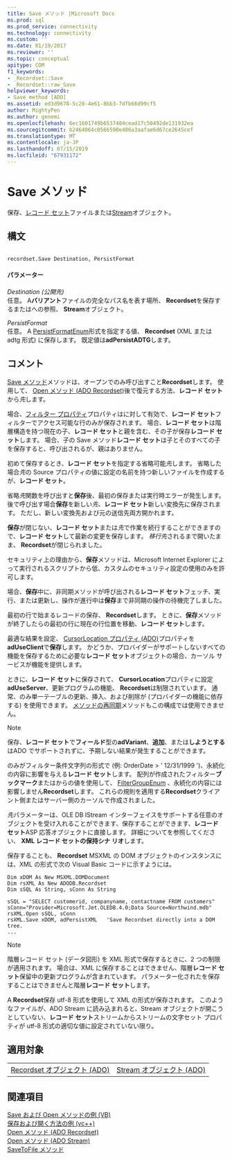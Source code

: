 ```yaml
---
title: Save メソッド |Microsoft Docs
ms.prod: sql
ms.prod_service: connectivity
ms.technology: connectivity
ms.custom: ''
ms.date: 01/19/2017
ms.reviewer: ''
ms.topic: conceptual
apitype: COM
f1_keywords:
- _Recordset::Save
- _Recordset::raw_Save
helpviewer_keywords:
- Save method [ADO]
ms.assetid: ed3d9678-5c28-4e61-8bb3-7dfb66d99cf5
author: MightyPen
ms.author: genemi
ms.openlocfilehash: 6ec1601749b6537484cead17c50492de131932ea
ms.sourcegitcommit: b2464064c0566590e486a3aafae6d67ce2645cef
ms.translationtype: MT
ms.contentlocale: ja-JP
ms.lasthandoff: 07/15/2019
ms.locfileid: "67931172"
---
```

# <a name="save-method"></a>Save メソッド
保存、[レコード セット](../../../ado/reference/ado-api/recordset-object-ado.md)ファイルまたは[Stream](../../../ado/reference/ado-api/stream-object-ado.md)オブジェクト。  
  
## <a name="syntax"></a>構文  
  
```  
  
recordset.Save Destination, PersistFormat  
```  
  
#### <a name="parameters"></a>パラメーター  
 *Destination (公開先)*  
 任意。 A**バリアント**ファイルの完全なパス名を表す場所、 **Recordset**を保存するまたはへの参照、 **Stream**オブジェクト。  
  
 *PersistFormat*  
 任意。 A [PersistFormatEnum](../../../ado/reference/ado-api/persistformatenum.md)形式を指定する値、 **Recordset** (XML または adtg 形式) に保存します。 既定値は**adPersistADTG**します。  
  
## <a name="remarks"></a>コメント  
 [Save メソッド](../../../ado/reference/ado-api/save-method.md)メソッドは、オープンでのみ呼び出すこと**Recordset**します。 使用して、 [Open メソッド (ADO Recordset)](../../../ado/reference/ado-api/open-method-ado-recordset.md)後で復元する方法、**レコード セット**から*先*します。  
  
 場合、[フィルター プロパティ](../../../ado/reference/ado-api/filter-property.md)プロパティはに対して有効で、**レコード セット**フィルターでアクセス可能な行のみが保存されます。 場合、**レコード セット**は階層構造を持つ現在の子、**レコード セット**と親を含む、その子が保存**レコード セット**します。 場合、子の Save メソッド**レコード セット**は子とそのすべての子を保存すると、呼び出されるが、親はありません。  
  
 初めて保存するとき、**レコード セット**を指定する省略可能*先*します。 省略した場合*先*の Source プロパティの値に設定の名前を持つ新しいファイルを作成するが、**レコード セット**。  
  
 省略*先*関数を呼び出すと**保存**後、最初の保存または実行時エラーが発生します。 後で呼び出す場合**保存**を新しい*先*、**レコード セット**新しい変換先に保存されます。 ただし、新しい変換先および元の送信先両方開かれます。  
  
 **保存**が閉じない、**レコード セット**または*先*で作業を続行することができますので、**レコード セット**して最新の変更を保存します。 *移行先*されるまで開いたまま、 **Recordset**が閉じられました。  
  
 セキュリティ上の理由から、**保存**メソッドは、Microsoft Internet Explorer によって実行されるスクリプトから低、カスタムのセキュリティ設定の使用のみを許可します。  
  
 場合、**保存**中に、非同期メソッドが呼び出される**レコード セット**フェッチ、実行、または更新し、操作が進行中は**保存**まで非同期の操作の待機完了しました。  
  
 最初の行で始まるレコードの保存、 **Recordset**します。 ときに、**保存**メソッドが終了したらの最初の行に現在の行位置を移動、**レコード セット**します。  
  
 最適な結果を設定、 [CursorLocation プロパティ (ADO)](../../../ado/reference/ado-api/cursorlocation-property-ado.md)プロパティを**adUseClient**で**保存**します。 かどうか、プロバイダーがサポートしないすべての機能を保存するために必要な**レコード セット**オブジェクトの場合、カーソル サービスが機能を提供します。  
  
 ときに、**レコード セット**に保存されて、 **CursorLocation**プロパティに設定**adUseServer**、更新プログラムの機能、 **Recordset**は制限されています。 通常、のみ単一テーブルの更新、挿入、および削除が (プロバイダーの機能に依存する) を使用できます。 [メソッドの再同期](../../../ado/reference/ado-api/resync-method.md)メソッドもこの構成では使用できません。  
  
> [!NOTE]
>  保存、**レコード セット**で**フィールド**型の**adVariant**、**追加**、または**しようとする**はADO でサポートされずに、予期しない結果が発生することができます。  
  
 のみがフィルター条件文字列の形式で (例: OrderDate > ' 12/31/1999 ')、永続化の内容に影響を与える**レコード セット**します。 配列が作成されたフィルター**ブックマーク**またはからの値を使用して、 [FilterGroupEnum](../../../ado/reference/ado-api/filtergroupenum.md) 、永続化の内容には影響しません**Recordset**します。 これらの規則を適用する**Recordset**クライアント側またはサーバー側のカーソルで作成されました。  
  
 *先*パラメーターは、OLE DB IStream インターフェイスをサポートする任意のオブジェクトを受け入れることができます、保存することができます、**レコード セット**ASP 応答オブジェクトに直接します。 詳細についてを参照してください、 **XML レコード セットの保持シナ リオ**します。  
  
 保存することも、 **Recordset** MSXML の DOM オブジェクトのインスタンスには、XML の形式で次の Visual Basic コードに示すようには。  
  
```  
Dim xDOM As New MSXML.DOMDocument  
Dim rsXML As New ADODB.Recordset  
Dim sSQL As String, sConn As String  
  
sSQL = "SELECT customerid, companyname, contactname FROM customers"  
sConn="Provider=Microsoft.Jet.OLEDB.4.0;Data Source=Northwind.mdb"  
rsXML.Open sSQL, sConn  
rsXML.Save xDOM, adPersistXML   'Save Recordset directly into a DOM tree.  
...  
```  
  
> [!NOTE]
>  階層レコード セット (データ図形) を XML 形式で保存するときに、2 つの制限が適用されます。 場合は、XML に保存することはできません、階層**レコード セット**保留中の更新プログラムが含まれています。 パラメーター化されたを保存することはできませんと階層**レコード セット**します。  
  
 A **Recordset**保存 utf-8 形式を使用して XML の形式が保存されます。 このようなファイルが、ADO Stream に読み込まれると、Stream オブジェクトが開こうとしていない、**レコード セット**ストリームからストリームの文字セット プロパティが utf-8 形式の適切な値に設定されていない限り。  
  
## <a name="applies-to"></a>適用対象  
  
|||  
|-|-|  
|[Recordset オブジェクト (ADO)](../../../ado/reference/ado-api/recordset-object-ado.md)|[Stream オブジェクト (ADO)](../../../ado/reference/ado-api/stream-object-ado.md)|  
  
## <a name="see-also"></a>関連項目  
 [Save および Open メソッドの例 (VB)](../../../ado/reference/ado-api/save-and-open-methods-example-vb.md)   
 [保存および開く方法の例 (vc++)](../../../ado/reference/ado-api/save-and-open-methods-example-vc.md)   
 [Open メソッド (ADO Recordset)](../../../ado/reference/ado-api/open-method-ado-recordset.md)   
 [Open メソッド (ADO Stream)](../../../ado/reference/ado-api/open-method-ado-stream.md)   
 [SaveToFile メソッド](../../../ado/reference/ado-api/savetofile-method.md)
